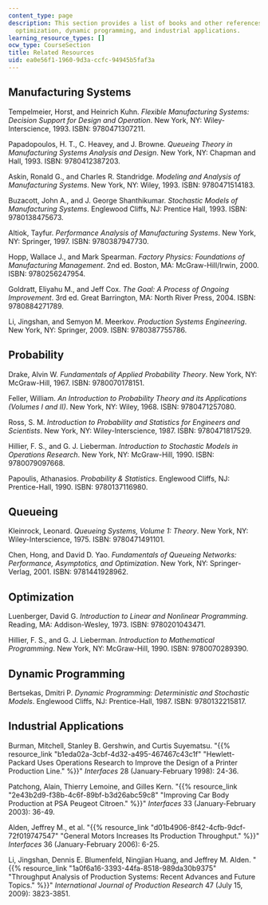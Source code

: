 ```yaml
---
content_type: page
description: This section provides a list of books and other references on queueing,
  optimization, dynamic programming, and industrial applications.
learning_resource_types: []
ocw_type: CourseSection
title: Related Resources
uid: ea0e56f1-1960-9d3a-ccfc-94945b5faf3a
---
```


Manufacturing Systems
---------------------

Tempelmeier, Horst, and Heinrich Kuhn. _Flexible Manufacturing Systems: Decision Support for Design and Operation_. New York, NY: Wiley-Interscience, 1993. ISBN: 9780471307211.

Papadopoulos, H. T., C. Heavey, and J. Browne. _Queueing Theory in Manufacturing Systems Analysis and Design_. New York, NY: Chapman and Hall, 1993. ISBN: 9780412387203.

Askin, Ronald G., and Charles R. Standridge. _Modeling and Analysis of Manufacturing Systems_. New York, NY: Wiley, 1993. ISBN: 9780471514183.

Buzacott, John A., and J. George Shanthikumar. _Stochastic Models of Manufacturing Systems_. Englewood Cliffs, NJ: Prentice Hall, 1993. ISBN: 9780138475673.

Altiok, Tayfur. _Performance Analysis of Manufacturing Systems_. New York, NY: Springer, 1997. ISBN: 9780387947730.

Hopp, Wallace J., and Mark Spearman. _Factory Physics: Foundations of Manufacturing Management_. 2nd ed. Boston, MA: McGraw-Hill/Irwin, 2000. ISBN: 9780256247954.

Goldratt, Eliyahu M., and Jeff Cox. _The Goal: A Process of Ongoing Improvement_. 3rd ed. Great Barrington, MA: North River Press, 2004. ISBN: 9780884271789.

Li, Jingshan, and Semyon M. Meerkov. _Production Systems Engineering_. New York, NY: Springer, 2009. ISBN: 9780387755786.

Probability
-----------

Drake, Alvin W. _Fundamentals of Applied Probability Theory_. New York, NY: McGraw-Hill, 1967. ISBN: 9780070178151.

Feller, William. _An Introduction to Probability Theory and its Applications (Volumes I and II)_. New York, NY: Wiley, 1968. ISBN: 9780471257080.

Ross, S. M. _Introduction to Probability and Statistics for Engineers and Scientists_. New York, NY: Wiley-Interscience, 1987. ISBN: 9780471817529.

Hillier, F. S., and G. J. Lieberman. _Introduction to Stochastic Models in Operations Research_. New York, NY: McGraw-Hill, 1990. ISBN: 9780079097668.

Papoulis, Athanasios. _Probability & Statistics_. Englewood Cliffs, NJ: Prentice-Hall, 1990. ISBN: 9780137116980.

Queueing
--------

Kleinrock, Leonard. _Queueing Systems, Volume 1: Theory_. New York, NY: Wiley-Interscience, 1975. ISBN: 9780471491101.

Chen, Hong, and David D. Yao. _Fundamentals of Queueing Networks: Performance, Asymptotics, and Optimization_. New York, NY: Springer-Verlag, 2001. ISBN: 9781441928962.

Optimization
------------

Luenberger, David G. _Introduction to Linear and Nonlinear Programming_. Reading, MA: Addison-Wesley, 1973. ISBN: 9780201043471.

Hillier, F. S., and G. J. Lieberman. _Introduction to Mathematical Programming_. New York, NY: McGraw-Hill, 1990. ISBN: 9780070289390.

Dynamic Programming
-------------------

Bertsekas, Dmitri P. _Dynamic Programming: Deterministic and Stochastic Models_. Englewood Cliffs, NJ: Prentice-Hall, 1987. ISBN: 9780132215817.

Industrial Applications
-----------------------

Burman, Mitchell, Stanley B. Gershwin, and Curtis Suyematsu. "{{% resource_link "b1eda02a-3cbf-4d32-a495-467467c43c1f" "Hewlett-Packard Uses Operations Research to Improve the Design of a Printer Production Line." %}}" _Interfaces_ 28 (January-February 1998): 24-36.

Patchong, Alain, Thierry Lemoine, and Gilles Kern. "{{% resource_link "2e43b2d9-f38b-4c6f-89bf-b3d26abc59c8" "Improving Car Body Production at PSA Peugeot Citroen." %}}" _Interfaces_ 33 (January-February 2003): 36-49.

Alden, Jeffrey M., et al. "{{% resource_link "d01b4906-8f42-4cfb-9dcf-72f019747547" "General Motors Increases Its Production Throughput." %}}" _Interfaces_ 36 (January-February 2006): 6-25.

Li, Jingshan, Dennis E. Blumenfeld, Ningjian Huang, and Jeffrey M. Alden. "{{% resource_link "1a0f6a16-3393-44fa-8518-989da30b9375" "Throughput Analysis of Production Systems: Recent Advances and Future Topics." %}}" _International Journal of Production Research_ 47 (July 15, 2009): 3823-3851.